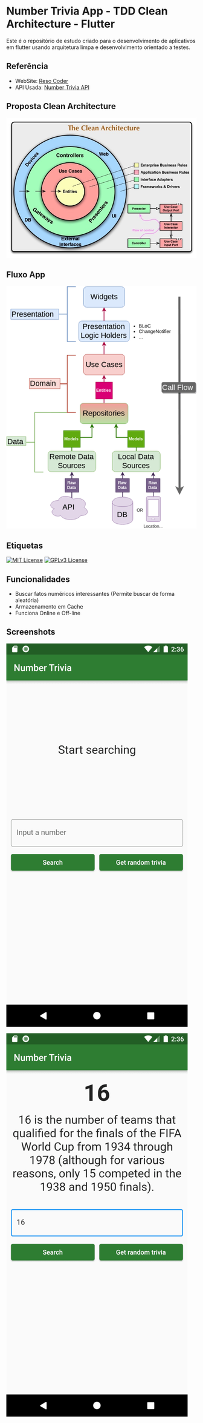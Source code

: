 
# Number Trivia App - TDD Clean Architecture - Flutter

Este é o repositório de estudo criado para o desenvolvimento de aplicativos em flutter usando arquitetura limpa e desenvolvimento orientado a testes.


## Referência

 - WebSite: [Reso Coder](https://resocoder.com/)
 - API Usada: [Number Trivia API](http://numbersapi.com/#42)



## Proposta Clean Architecture
![App Screenshot](https://github.com/jonathancmatos/number-trivia-flutter-tdd/blob/main/imgs/clean%20arch.jpg?raw=true)
## Fluxo App
![App Screenshot](https://github.com/jonathancmatos/number-trivia-flutter-tdd/blob/main/imgs/aoo-flush.png?raw=true)
## Etiquetas

[![MIT License](https://img.shields.io/badge/License-MIT-green.svg)](https://choosealicense.com/licenses/mit/)
[![GPLv3 License](https://img.shields.io/badge/License-GPL%20v3-yellow.svg)](https://opensource.org/licenses/)


## Funcionalidades

- Buscar fatos numéricos interessantes (Permite buscar de forma aleatória)
- Armazenamento em Cache 
- Funciona Online e Off-line


## Screenshots

![img](https://github.com/jonathancmatos/number-trivia-flutter-tdd/blob/main/imgs/Screenshot_1671633368.png?raw=true)

![img](https://github.com/jonathancmatos/number-trivia-flutter-tdd/blob/main/imgs/Screenshot_1671633386.png?raw=true)

